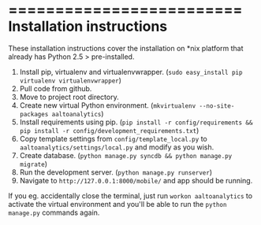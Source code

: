 =========================
Installation instructions
=========================

These installation instructions cover the installation on *nix platform that already has Python 2.5 > pre-installed.

1. Install pip, virtualenv and virtualenvwrapper. (``sudo easy_install pip virtualenv virtualenvwrapper``)
2. Pull code from github.
3. Move to project root directory.
4. Create new virtual Python environment. (``mkvirtualenv --no-site-packages aaltoanalytics``)
5. Install requirements using pip. (``pip install -r config/requirements && pip install -r config/development_requirements.txt``)
6. Copy template settings from ``config/template_local.py`` to ``aaltoanalytics/settings/local.py`` and modify as you wish.
7. Create database. (``python manage.py syncdb && python manage.py migrate``)
8. Run the development server. (``python manage.py runserver``)
9. Navigate to ``http://127.0.0.1:8000/mobile/`` and app should be running.

If you eg. accidentally close the terminal, just run ``workon aaltoanalytics`` to activate the virtual environment and you'll be able to run the ``python manage.py`` commands again.